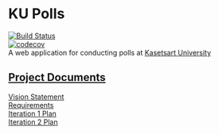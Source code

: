 # KU Polls
[![Build Status](https://app.travis-ci.com/TopsonArcana/ku-polls.svg?branch=iteration2)](https://app.travis-ci.com/TopsonArcana/ku-polls)  
[![codecov](https://codecov.io/gh/TopsonArcana/ku-polls/branch/iteration2/graph/badge.svg?token=IS9TXAF6RX)](https://codecov.io/gh/TopsonArcana/ku-polls)  
A web application for conducting polls at [Kasetsart University](https://ku.ac.th)

## [Project Documents](../../wiki/Home)

[Vision Statement](../../wiki/Vision%20Statement)   
[Requirements](../../wiki/Requirements)  
[Iteration 1 Plan](../../wiki/Iteration%201%20Plan)  
[Iteration 2 Plan](../../wiki/Iteration%202%20Plan)  
